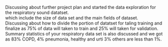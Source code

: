 Discussing about further project plan and started the data exploration for the respiratory sound datatset.</br>
which include the size of data set and the main fields of dataset.</br>
Discussing about how to divide the portion of datatset for taling training and  finalize as 75% of data will taken to train and 25% will taken for validation. </br>
Summary statistics of your respiratory data set is also discussed and we got as 83% COPD, 4% pneumonia, healthy and urti 3% others are less than 1%.</br>

